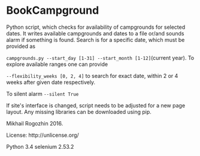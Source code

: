 # BookCampground
Python script, which checks for availability of campgrounds for selected dates.
It writes available campgrounds and dates to a file or/and sounds alarm if something is found.
Search is for a specific date, which must be provided as

`campgrounds.py --start_day [1-31] --start_month [1-12]`(current year).
To explore available ranges one can provide

`--flexibility_weeks [0, 2, 4]` to search for exact date, within
2 or 4 weeks after given date respectively.

To silent alarm `--silent True`

If site's interface is changed, script needs to be adjusted for a new page layout.
Any missing libraries can be downloaded using pip.

Mikhail Rogozhin 2016.
<p>License: http://unlicense.org/</p>
Python 3.4
selenium 2.53.2
